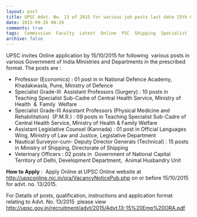 ```yaml
---
layout: post
title: UPSC Advt. No. 13 of 2015 for various job posts last date 15th Oct-2015   
date: 2015-09-26 08:29
comments: true
tags:  Commission  Faculty  Latest  Online  PSC  Shipping  Specialist  Surveyor  Technical  UPSC  Veterinary 
archive: false
---
```

UPSC invites Online application by 15/10/2015 for following  various posts in various Government of India Ministries and Departments in the prescribed format. The posts are : 


- Professor (Economics) : 01 post in in National Defence Academy, Khadakwasla, Pune, Ministry of Defence 
- Specialist Grade-III  Assistant Professors (Surgery) : 10 posts in Teaching Specialist Sub-Cadre of Central Health Service, Ministry of Health  &  Family  Welfare 
- Specialist Grade-III Assistant Professors (Physical Medicine and Rehabilitation)  {P.M.R.} : 09 posts in Teaching Specialist Sub-Cadre of Central Health Service, Ministry of Health & Family Welfare
- Assistant Legislative Counsel (Kannada) : 01 post in Official Languages Wing, Ministry of Law and Justice, Legislative Department
- Nautical Surveyor-cum- Deputy Director Generals (Technical) : 15 posts in Ministry of Shipping, Directorate of Shipping 
- Veterinary Officers : 02 posts in  Government of National Capital Territory of Delhi, Development Department,  Animal Husbandry Unit  

**How to Apply** :  Apply Online at UPSC Online website at <http://upsconline.nic.in/ora/VacancyNoticePub.php> on or before 15/10/2015 for advt. no. 13/2015.

For Details of posts, qualification, instructions and application format relating to Advt. No. 13/2015  please view <http://upsc.gov.in/recruitment/advt/2015/Advt.13-15%20Emp%20ORA.pdf>


